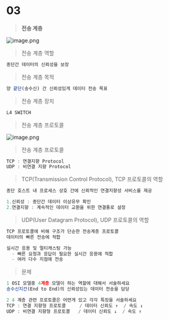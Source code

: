 # 03

> **전송 계층**
> 

![image.png](03%201696fd9697628071ab26c8b3d9f7096e/image.png)

> 전송 계층 역할
> 

```jsx
종단간 데이터의 신뢰성을 보장
```

> 전송 계층 목적
> 

```jsx
양 끝단(송수신) 간 신뢰성있게 데이터 전송 목표
```

> 전송 계층 장치
> 

```jsx
L4 SWITCH
```

> 전송 계층 프로토콜
> 

![image.png](03%201696fd9697628071ab26c8b3d9f7096e/image%201.png)

> 전송 계층 프로토콜
> 

```jsx
TCP : 연결지향 Protocol
UDP : 비연결 지향 Protocol
```

> TCP(Transmission Control Protocol), TCP 프로토콜의 역할
> 

```jsx
종단 호스트 내 프로세스 상호 간에 신뢰적인 연결지향성 서비스를 제공

1.신뢰성 : 종단간 데이터 이상유무 확인
2.연결지향 : 계속적인 데이터 교환을 위한 연결통로 설정
```

> UDP(User Datagram Protocol), UDP 프로토콜의 역할
> 

```jsx
TCP 프로토콜에 비해 구조가 단순한 전송계층 프로토콜
데이터의 빠른 전송에 적합

실시간 응용 및 멀티캐스팅 가능
  - 빠른 요청과 응답이 필요한 실시간 응용에 적합
  - 여러 다수 지점에 전송
```

> 문제
> 

```jsx
1 OSI 모델중 4계층 모델이 하는 역할에 대해서 서술하세요
송수신지간(End to End)의 신뢰성있는 데이터 전송을 담당

2 4 계층 관련 프로토콜은 어떤게 있고 각각 특징을 서술하세요
TCP : 연결 지향형 프로토콜     / 데이터 신뢰도 ↑  / 속도 ↓
UDP : 비연결 지향형 프로토콜   / 데이터 신뢰도 ↓  / 속도 ↑
```